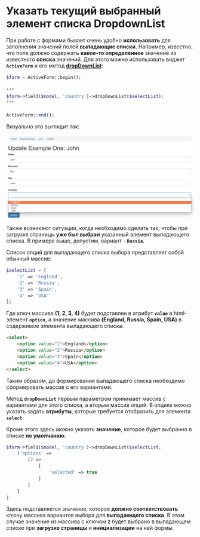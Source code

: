 # Указать текущий выбранный элемент списка DropdownList

При работе с формами бывает очень удобно **использовать** для заполнения значений полей **выпадающие списки**. Например, известно, что поле должно содержать **какое-то определенное** значение из известного **списка** значений.
Для этого можно использовать виджет **```ActiveForm```** и его метод **[dropDownList](http://www.yiiframework.com/doc-2.0/yii-widgets-activefield.html#dropDownList()-detail)**:

```php
$form = ActiveForm::begin();

***
$form->field($model, 'country')->dropDownList($selectList);
***

ActiveForm::end();
```

Визуально это выглядит так:

![](img/01.png)

Также возникают ситуации, когда необходимо сделать так, чтобы при загрузке страницы **уже был выбран** указанный элемент выпадающего списка. В примере выше, допустим, вариант - **```Russia```**.

Список опций для выпадающего списка выбора представляет собой обычный массив:

```php
$selectList = [
    '1' => 'England',
    '2' => 'Russia',
    '3' => 'Spain',
    '4' => 'USA'
];
```

Где ключ массива **(1, 2, 3, 4)** будет подставлен в атрибут **```value```** в html-элемент **```option```**, а значение массива **(England, Russia, Spain, USA)** в содержимое элемента выпадающего списка:

```html
<select>
    <option value="1">England</option>
    <option value="2">Russia</option>
    <option value="3">Spain</option>
    <option value="4">USA</option>    
</select>
```

Таким образом, до формирования выпадающего списка необходимо сформировать массив с его вариантами.

Метод **```dropDownList```** первым параметром принимает массив с вариантами для этого списка, а вторым массив опций. В опциях можно указать задать **атрибуты**, которые требуется отобразить для элемента **```select```**. 

Кроме этого здесь можно указать **значение**, которое будет выбранно в списке **по умолчанию**:

```php
$form->field($model, 'country')->dropDownList($selectList,
    ['options' =>
        [2 => 
            [
                'selected' => true
            ]
        ]
    ]
)
```

Здесь подставляется значение, которое **должно соответствовать** ключу массива вариантов выбора для **выпадающего списка**.
В этом случае значение из массива с ключом **```2```** будет выбрано в выпадающем списке при **загрузке страницы** и **инициализации** на ней формы.


